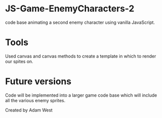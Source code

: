 # JS-Game-EnemyCharacters-2

code base animating a second enemy character using vanilla JavaScript.


# Tools
Used canvas and canvas methods to create a template in which to render our spites on.


# Future versions

Code will be implemented into a larger game code base which will include all the various enemy sprites. 



Created by Adam West
